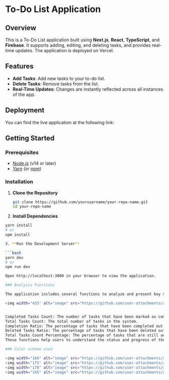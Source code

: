 # To-Do List Application

## Overview

This is a To-Do List application built using **Next.js**, **React**, **TypeScript**, and **Firebase**. It supports adding, editing, and deleting tasks, and provides real-time updates. The application is deployed on Vercel.

## Features

- **Add Tasks**: Add new tasks to your to-do list.
- **Delete Tasks**: Remove tasks from the list.
- **Real-Time Updates**: Changes are instantly reflected across all instances of the app.

## Deployment
You can find the live application at the following link:


## Getting Started

### Prerequisites

- [Node.js](https://nodejs.org/) (v14 or later)
- [Yarn](https://yarnpkg.com/) (or [npm](https://www.npmjs.com/))

### Installation

1. **Clone the Repository**

   ```bash
   git clone https://github.com/yourusername/your-repo-name.git
   cd your-repo-name
   
2. **Install Dependencies**

```bash
yarn install
# or
npm install

3. **Run the Development Server**

```bash
yarn dev
# or
npm run dev

Open http://localhost:3000 in your browser to view the application.

### Analysis Functions

The application includes several functions to analyze and present key metrics about the tasks. Here are the details of these functions:

<img width="435" alt="image" src="https://github.com/user-attachments/assets/d3448063-e489-4c08-90ab-ae901a6216a4">


Completed Tasks Count: The number of tasks that have been marked as completed.
Total Tasks Count: The total number of tasks in the system.
Completion Ratio: The percentage of tasks that have been completed out of the total tasks.
Deleted Tasks Ratio: The percentage of tasks that have been deleted out of the combined total of existing and deleted tasks.
Total Tasks Count Percentage: The percentage of tasks that are still active out of the combined total of existing and deleted tasks.
These functions help users to understand the status and progress of their tasks effectively.

### Color scheme used

<img width="166" alt="image" src="https://github.com/user-attachments/assets/9c9ee75a-aa1b-4fc3-bd7a-2ba167aab0d2">
<img width="175" alt="image" src="https://github.com/user-attachments/assets/8d6644c5-577e-49b9-98ab-afeb1e4736aa">
<img width="178" alt="image" src="https://github.com/user-attachments/assets/a78d8bb1-7121-40dc-9fea-7de3163a329c">
<img width="145" alt="image" src="https://github.com/user-attachments/assets/100e48f1-125a-4fc9-b80c-384e2d5ab6ad">

